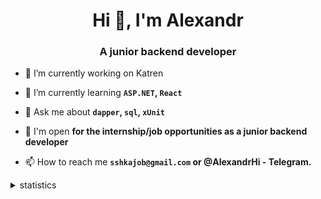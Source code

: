 <h1 align="center">Hi 👋, I'm Alexandr</h1>
<h3 align="center">A junior backend developer</h3>

- 🔭 I’m currently working on Katren

- 🌱 I’m currently learning **`ASP.NET`, `React`**

- 💬 Ask me about **`dapper`, `sql`, `xUnit`**

- 🤝 I'm open **for the internship/job opportunities as a junior backend developer**

- 📫 How to reach me **`sshkajob@gmail.com` or @AlexandrHi - Telegram.**

<details>
<summary>statistics</summary>

<!--START_SECTION:waka-->
![Code Time](http://img.shields.io/badge/Code%20Time-370%20hrs%2027%20mins-blue)

📊 **На этой неделе мое время было потрачено на** 

```text
🕑︎ Часовой Пояс: Asia/Novosibirsk

💬 Языки Программирования: 
На этой неделе активность не отслеживалась

🐱‍💻 Проекты: 
На этой неделе активность не отслеживалась
```


 Last Updated on 30/08/2024 18:42:45 UTC
<!--END_SECTION:waka-->
</details>
